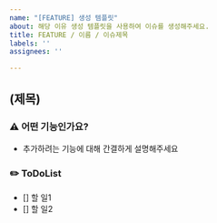 ```yaml
---
name: "[FEATURE] 생성 템플릿"
about: 해당 이유 생성 템플릿을 사용하여 이슈를 생성해주세요.
title: FEATURE / 이름 / 이슈제목
labels: ''
assignees: ''

---
```


## (제목)
### ⚠️ 어떤 기능인가요?
- 추가하려는 기능에 대해 간결하게 설명해주세요
### ✏️ ToDoList
- [] 할 일1
- [] 할 일2
